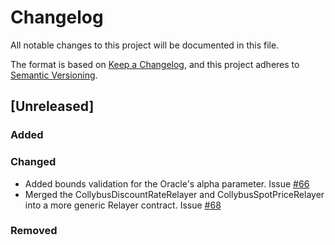 # Changelog
All notable changes to this project will be documented in this file.

The format is based on [Keep a Changelog](https://keepachangelog.com/en/1.0.0/),
and this project adheres to [Semantic Versioning](https://semver.org/spec/v2.0.0.html).

## [Unreleased]

### Added

### Changed

- Added bounds validation for the Oracle's alpha parameter. Issue [#66](https://github.com/fiatdao/delphi/issues/66)
- Merged the CollybusDiscountRateRelayer and CollybusSpotPriceRelayer into a more generic Relayer contract. Issue [#68](https://github.com/fiatdao/delphi/issues/68) 


### Removed